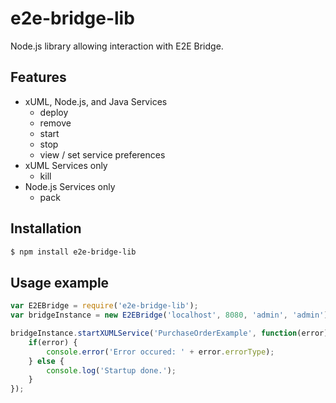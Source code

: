# e2e-bridge-lib

Node.js library allowing interaction with E2E Bridge.

## Features

* xUML, Node.js, and Java Services
    * deploy
    * remove
    * start
    * stop
    * view / set service preferences
* xUML Services only
    * kill
* Node.js Services only
    * pack

## Installation
``` bash
$ npm install e2e-bridge-lib
```

## Usage example

``` javascript
var E2EBridge = require('e2e-bridge-lib');
var bridgeInstance = new E2EBridge('localhost', 8080, 'admin', 'admin');

bridgeInstance.startXUMLService('PurchaseOrderExample', function(error){
    if(error) {
        console.error('Error occured: ' + error.errorType);
    } else {
        console.log('Startup done.');
    }
});
```

